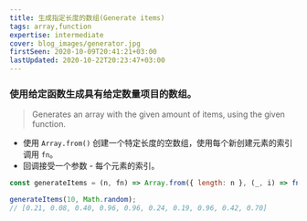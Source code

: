 ```yaml
---
title: 生成指定长度的数组(Generate items)
tags: array,function
expertise: intermediate
cover: blog_images/generator.jpg
firstSeen: 2020-10-09T20:41:21+03:00
lastUpdated: 2020-10-22T20:23:47+03:00
---
```


### 使用给定函数生成具有给定数量项目的数组。
> Generates an array with the given amount of items, using the given function.

- 使用 `Array.from()` 创建一个特定长度的空数组，使用每个新创建元素的索引调用 `fn`。
- 回调接受一个参数 - 每个元素的索引。

```js
const generateItems = (n, fn) => Array.from({ length: n }, (_, i) => fn(i));
```

```js
generateItems(10, Math.random);
// [0.21, 0.08, 0.40, 0.96, 0.96, 0.24, 0.19, 0.96, 0.42, 0.70]
```
